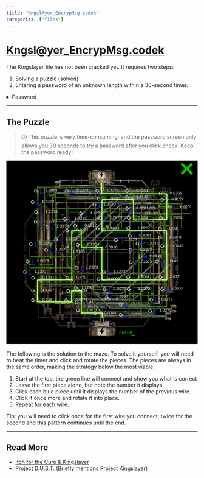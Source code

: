```yaml
---
title: "Kngsl@yer_EncrypMsg.codek"
categories: ["files"]
---
```


# Kngsl@yer_EncrypMsg.codek

The Kingslayer file has not been cracked yet. It requires two steps:

1. Solving a puzzle (solved)
2. Entering a password of an unknown length within a 30-second timer.

<details class="password">
  <summary>Password</summary>

23.2907
</details>

***

## The Puzzle

> 🛈 This puzzle is very time-consuming, and the password screen only allows you 30 
> seconds to try a password after you click check.
> Keep the password ready!

![Solution to the wire puzzle](../../Resources/files/kingslayer_codek/puzzle.png)

The following is the solution to the maze. To solve it yourself, you will need to beat the 
timer and click and rotate the pieces.
The pieces are always in the same order, making the strategy below the most viable.

1. Start at the top, the green line will connect and show you what is correct
2. Leave the first piece alone, but note the number it displays
3. Click each blue piece until it displays the number of the previous wire. 
4. Click it once more and rotate it into place.
5. Repeat for each wire.

Tip: you will need to click once for the first wire you connect, twice for the second and this pattern 
continues until the end.

***

## Read More

- [Itch for the Cure & Kingslayer](../music/song-kingslayer-itch)
- [Project D.U.S.T.](project_dust) (Briefly mentions Project Kingslayer)